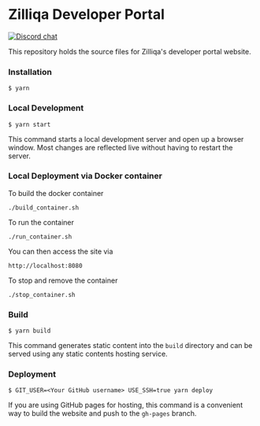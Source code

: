 # Zilliqa Developer Portal

[![Discord chat](https://img.shields.io/discord/370992535725932544.svg)](https://discord.gg/XMRE9tt)

This repository holds the source files for Zilliqa's developer portal website.

### Installation

```
$ yarn
```

### Local Development

```
$ yarn start
```

This command starts a local development server and open up a browser window. Most changes are reflected live without having to restart the server.

### Local Deployment via Docker container

To build the docker container

```
./build_container.sh
```

To run the container

```
./run_container.sh
```

You can then access the site via

```
http://localhost:8080
```

To stop and remove the container

```
./stop_container.sh
```

### Build

```
$ yarn build
```

This command generates static content into the `build` directory and can be served using any static contents hosting service.

### Deployment

```
$ GIT_USER=<Your GitHub username> USE_SSH=true yarn deploy
```

If you are using GitHub pages for hosting, this command is a convenient way to build the website and push to the `gh-pages` branch.
